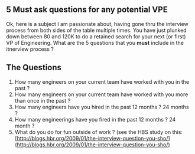 ##  5 Must ask questions for any potential VPE

Ok, here is a subject I am passionate about, having gone thru the interview process from both sides of the table multiple times.  You have just plunked down between 80 and 120K to do a retained search for your next (or first) VP of Engineering.  What are the 5 questions that you **must** include in the itnerview process ?
## The Questions



1. How many engineers on your current team have worked with you in the past ?
2. How many engineers on your current team have worked with you more than once in the past ?
3. How many engineers have you hired in the past 12 months ? 24 months ?
4. How many engineerings have you fired in the past 12 months ? 24 month ?
5. What do you do for fun outside of work ? (see the HBS study on this: [http://blogs.hbr.org/2009/01/the-interview-question-you-sho/](http://blogs.hbr.org/2009/01/the-interview-question-you-sho/)


